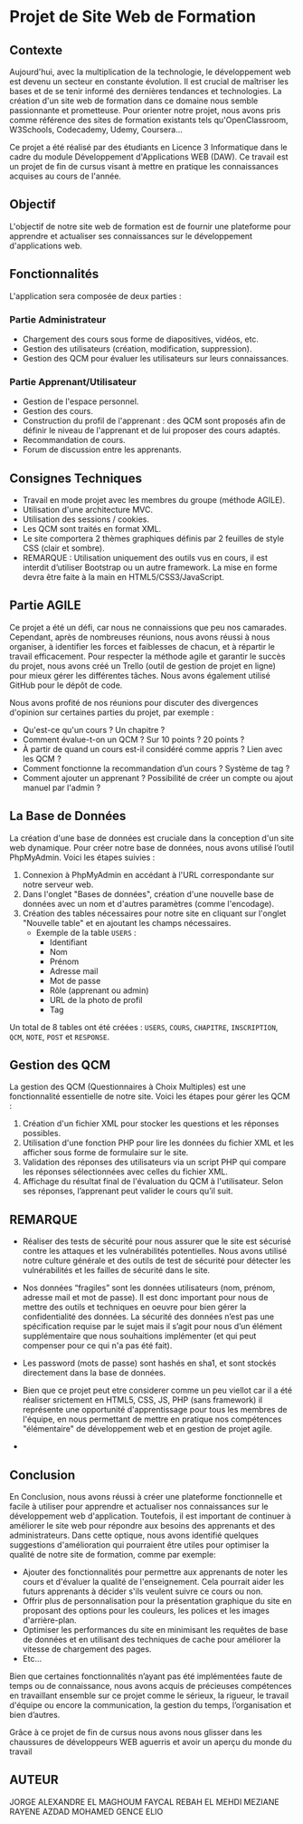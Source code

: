 # Projet de Site Web de Formation

## Contexte

Aujourd'hui, avec la multiplication de la technologie, le développement web est devenu un secteur en constante évolution. Il est crucial de maîtriser les bases et de se tenir informé des dernières tendances et technologies. La création d'un site web de formation dans ce domaine nous semble passionnante et prometteuse. Pour orienter notre projet, nous avons pris comme référence des sites de formation existants tels qu'OpenClassroom, W3Schools, Codecademy, Udemy, Coursera...

Ce projet a été réalisé par des étudiants en Licence 3 Informatique dans le cadre du module Développement d'Applications WEB (DAW). Ce travail est un projet de fin de cursus visant à mettre en pratique les connaissances acquises au cours de l'année.

## Objectif

L'objectif de notre site web de formation est de fournir une plateforme pour apprendre et actualiser ses connaissances sur le développement d'applications web.

## Fonctionnalités

L'application sera composée de deux parties :

### Partie Administrateur

- Chargement des cours sous forme de diapositives, vidéos, etc.
- Gestion des utilisateurs (création, modification, suppression).
- Gestion des QCM pour évaluer les utilisateurs sur leurs connaissances.

### Partie Apprenant/Utilisateur

- Gestion de l'espace personnel.
- Gestion des cours.
- Construction du profil de l'apprenant : des QCM sont proposés afin de définir le niveau de l'apprenant et de lui proposer des cours adaptés.
- Recommandation de cours.
- Forum de discussion entre les apprenants.

## Consignes Techniques

- Travail en mode projet avec les membres du groupe (méthode AGILE).
- Utilisation d'une architecture MVC.
- Utilisation des sessions / cookies.
- Les QCM sont traités en format XML.
- Le site comportera 2 thèmes graphiques définis par 2 feuilles de style CSS (clair et sombre).
- REMARQUE : Utilisation uniquement des outils vus en cours, il est interdit d’utiliser Bootstrap ou un autre framework. La mise en forme devra être faite à la main en HTML5/CSS3/JavaScript.

## Partie AGILE

Ce projet a été un défi, car nous ne connaissions que peu nos camarades. Cependant, après de nombreuses réunions, nous avons réussi à nous organiser, à identifier les forces et faiblesses de chacun, et à répartir le travail efficacement. Pour respecter la méthode agile et garantir le succès du projet, nous avons créé un Trello (outil de gestion de projet en ligne) pour mieux gérer les différentes tâches. Nous avons également utilisé GitHub pour le dépôt de code.

Nous avons profité de nos réunions pour discuter des divergences d'opinion sur certaines parties du projet, par exemple :

- Qu'est-ce qu'un cours ? Un chapitre ?
- Comment évalue-t-on un QCM ? Sur 10 points ? 20 points ?
- À partir de quand un cours est-il considéré comme appris ? Lien avec les QCM ?
- Comment fonctionne la recommandation d’un cours ? Système de tag ?
- Comment ajouter un apprenant ? Possibilité de créer un compte ou ajout manuel par l'admin ?

## La Base de Données

La création d'une base de données est cruciale dans la conception d'un site web dynamique. Pour créer notre base de données, nous avons utilisé l’outil PhpMyAdmin. Voici les étapes suivies :

1. Connexion à PhpMyAdmin en accédant à l'URL correspondante sur notre serveur web.
2. Dans l'onglet "Bases de données", création d'une nouvelle base de données avec un nom et d'autres paramètres (comme l'encodage).
3. Création des tables nécessaires pour notre site en cliquant sur l'onglet "Nouvelle table" et en ajoutant les champs nécessaires.
   - Exemple de la table `USERS` :
     - Identifiant
     - Nom
     - Prénom
     - Adresse mail
     - Mot de passe
     - Rôle (apprenant ou admin)
     - URL de la photo de profil
     - Tag

Un total de 8 tables ont été créées : `USERS`, `COURS`, `CHAPITRE`, `INSCRIPTION`, `QCM`, `NOTE`, `POST` et `RESPONSE`.

## Gestion des QCM

La gestion des QCM (Questionnaires à Choix Multiples) est une fonctionnalité essentielle de notre site. Voici les étapes pour gérer les QCM :

1. Création d'un fichier XML pour stocker les questions et les réponses possibles.
2. Utilisation d'une fonction PHP pour lire les données du fichier XML et les afficher sous forme de formulaire sur le site.
3. Validation des réponses des utilisateurs via un script PHP qui compare les réponses sélectionnées avec celles du fichier XML.
4. Affichage du résultat final de l'évaluation du QCM à l'utilisateur. Selon ses réponses, l’apprenant peut valider le cours qu’il suit.

## REMARQUE
- Réaliser des tests de sécurité pour nous assurer que le site est sécurisé contre les attaques et les vulnérabilités potentielles. Nous avons utilisé notre culture générale et des outils de test de sécurité pour détecter les vulnérabilités et les failles de sécurité dans le site. 

- Nos données “fragiles” sont les données utilisateurs (nom, prénom, adresse mail et mot de passe). Il est donc important pour nous de mettre des outils et techniques en oeuvre pour bien gérer la confidentialité des données. La sécurité des données n’est pas une spécification requise par le sujet mais il s’agit pour nous d’un élément supplémentaire que nous souhaitions implémenter (et qui peut compenser pour ce qui n'a pas été fait).

- Les password (mots de passe) sont hashés en sha1, et sont stockés directement dans la base de données.
  
- Bien que ce projet peut etre considerer comme un peu viellot car il a été réaliser srictement en HTML5, CSS, JS, PHP (sans framework) il représente une opportunité d'apprentissage pour tous les membres de l'équipe, en nous permettant de mettre en pratique nos compétences "élémentaire" de développement web et en gestion de projet agile.
- 
## Conclusion

En Conclusion, nous avons réussi à créer une plateforme fonctionnelle et facile à utiliser pour apprendre et actualiser nos connaissances sur le développement web d'application. Toutefois, il est important de continuer à améliorer le site web pour répondre aux besoins des apprenants et des administrateurs. Dans cette optique, nous avons identifié quelques suggestions d'amélioration qui pourraient être utiles pour optimiser la qualité de notre site de formation, comme par exemple:

- Ajouter des fonctionnalités pour permettre aux apprenants de noter les cours et d'évaluer la qualité de l'enseignement. Cela pourrait aider les futurs apprenants à décider s'ils veulent suivre ce cours ou non.
- Offrir plus de personnalisation pour la présentation graphique du site en proposant des options pour les couleurs, les polices et les images d'arrière-plan.
- Optimiser les performances du site en minimisant les requêtes de base de données et en utilisant des techniques de cache pour améliorer la vitesse de chargement des pages.
- Etc...

Bien que certaines fonctionnalités n’ayant pas été implémentées faute de temps ou de connaissance, nous avons acquis de précieuses compétences en travaillant ensemble sur ce projet
comme le sérieux, la rigueur, le travail d'équipe ou encore la communication, la gestion du temps, l’organisation et bien d’autres. 

Grâce à ce projet de fin de cursus nous avons nous glisser dans les chaussures de développeurs WEB aguerris et avoir un aperçu du monde du travail


## AUTEUR
JORGE ALEXANDRE
EL MAGHOUM FAYCAL
REBAH EL MEHDI
MEZIANE RAYENE
AZDAD MOHAMED
GENCE ELIO
